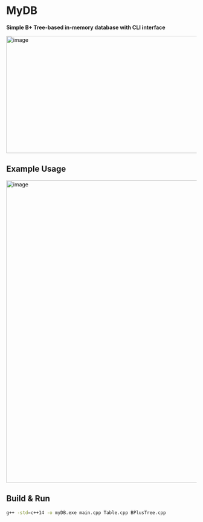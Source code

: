 # MyDB  

**Simple B+ Tree-based in-memory database with CLI interface**  


<img width="1139" height="309" alt="image" src="https://github.com/user-attachments/assets/019b6285-8e56-4d6a-b1c2-905f3fe10902" />


## Example Usage  
<img width="751" height="797" alt="image" src="https://github.com/user-attachments/assets/298610f0-a0e4-4618-be39-f1acfca52a87" />



## Build & Run  

```bash
g++ -std=c++14 -o myDB.exe main.cpp Table.cpp BPlusTree.cpp

